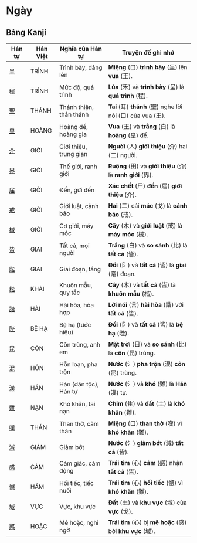 # Ngày

## Bảng Kanji

| Hán tự | Hán Việt | Nghĩa của Hán tự | Truyện để ghi nhớ |
|---|---|---|---|
| [呈](https://mazii.net/vi-VN/search/kanji/javi/%E5%91%88) | TRÌNH | Trình bày, dâng lên | **Miệng** (口) **trình bày** (呈) lên **vua** (王). |
| [程](https://mazii.net/vi-VN/search/kanji/javi/%E7%A8%8B) | TRÌNH | Mức độ, quá trình | **Lúa** (禾) và **trình bày** (呈) là **quá trình** (程). |
| [聖](https://mazii.net/vi-VN/search/kanji/javi/%E8%81%96) | THÁNH | Thánh thiện, thần thánh | **Tai** (耳) **thánh** (聖) nghe lời nói (口) của vua (王). |
| [皇](https://mazii.net/vi-VN/search/kanji/javi/%E7%9A%87) | HOÀNG | Hoàng đế, hoàng gia | **Vua** (王) và **trắng** (白) là **hoàng** (皇) đế. |
| [介](https://mazii.net/vi-VN/search/kanji/javi/%E4%BB%8B) | GIỚI | Giới thiệu, trung gian | **Người** (人) **giới thiệu** (介) hai (二) người. |
| [界](https://mazii.net/vi-VN/search/kanji/javi/%E7%95%8C) | GIỚI | Thế giới, ranh giới | **Ruộng** (田) và **giới thiệu** (介) là **ranh giới** (界). |
| [届](https://mazii.net/vi-VN/search/kanji/javi/%E5%B1%8A) | GIỚI | Đến, gửi đến | **Xác chết** (尸) **đến** (届) **giới thiệu** (介). |
| [戒](https://mazii.net/vi-VN/search/kanji/javi/%E6%88%92) | GIỚI | Giới luật, cảnh báo | **Hai** (二) cái **mác** (戈) là **cảnh báo** (戒). |
| [械](https://mazii.net/vi-VN/search/kanji/javi/%E6%A2%B0) | GIỚI | Cơ giới, máy móc | **Cây** (木) và **giới luật** (戒) là **máy móc** (械). |
| [皆](https://mazii.net/vi-VN/search/kanji/javi/%E7%9A%86) | GIAI | Tất cả, mọi người | **Trắng** (白) và **so sánh** (比) là **tất cả** (皆). |
| [階](https://mazii.net/vi-VN/search/kanji/javi/%E9%9A%8E) | GIAI | Giai đoạn, tầng | **Đồi** (阝) và **tất cả** (皆) là **giai** (階) đoạn. |
| [楷](https://mazii.net/vi-VN/search/kanji/javi/%E6%A5%B7) | KHẢI | Khuôn mẫu, quy tắc | **Cây** (木) và **tất cả** (皆) là **khuôn mẫu** (楷). |
| [諧](https://mazii.net/vi-VN/search/kanji/javi/%E8%AB%A7) | HÀI | Hài hòa, hòa hợp | **Lời nói** (言) **hài hòa** (諧) với **tất cả** (皆). |
| [陛](https://mazii.net/vi-VN/search/kanji/javi/%E9%99%9B) | BỆ HẠ | Bệ hạ (tước hiệu) | **Đồi** (阝) và **tất cả** (皆) là **bệ hạ** (陛). |
| [昆](https://mazii.net/vi-VN/search/kanji/javi/%E6%98%86) | CÔN | Côn trùng, anh em | **Mặt trời** (日) và **so sánh** (比) là **côn** (昆) trùng. |
| [混](https://mazii.net/vi-VN/search/kanji/javi/%E6%B7%B7) | HỖN | Hỗn loạn, pha trộn | **Nước** (氵) **pha trộn** (混) **côn** (昆) trùng. |
| [漢](https://mazii.net/vi-VN/search/kanji/javi/%E6%BC%A2) | HÁN | Hán (dân tộc), Hán tự | **Nước** (氵) và **khó** (難) là **Hán** (漢) tự. |
| [難](https://mazii.net/vi-VN/search/kanji/javi/%E9%9B%A3) | NẠN | Khó khăn, tai nạn | **Chim** (隹) và **đất** (土) là **khó khăn** (難). |
| [嘆](https://mazii.net/vi-VN/search/kanji/javi/%E5%98%86) | THÁN | Than thở, cảm thán | **Miệng** (口) **than thở** (嘆) vì **khó khăn** (難). |
| [減](https://mazii.net/vi-VN/search/kanji/javi/%E6%B8%9B) | GIẢM | Giảm bớt | **Nước** (氵) **giảm bớt** (減) **tất cả** (皆). |
| [感](https://mazii.net/vi-VN/search/kanji/javi/%E6%84%9F) | CẢM | Cảm giác, cảm động | **Trái tim** (心) **cảm** (感) nhận **tất cả** (皆). |
| [憾](https://mazii.net/vi-VN/search/kanji/javi/%E6%86%BE) | HÁM | Hối tiếc, tiếc nuối | **Trái tim** (心) **hối tiếc** (憾) vì **khó khăn** (難). |
| [域](https://mazii.net/vi-VN/search/kanji/javi/%E5%9F%9F) | VỰC | Vực, khu vực | **Đất** (土) và **khu vực** (域) của **vực** (戈). |
| [惑](https://mazii.net/vi-VN/search/kanji/javi/%E6%83%91) | HOẶC | Mê hoặc, nghi ngờ | **Trái tim** (心) bị **mê hoặc** (惑) bởi **khu vực** (域). |

